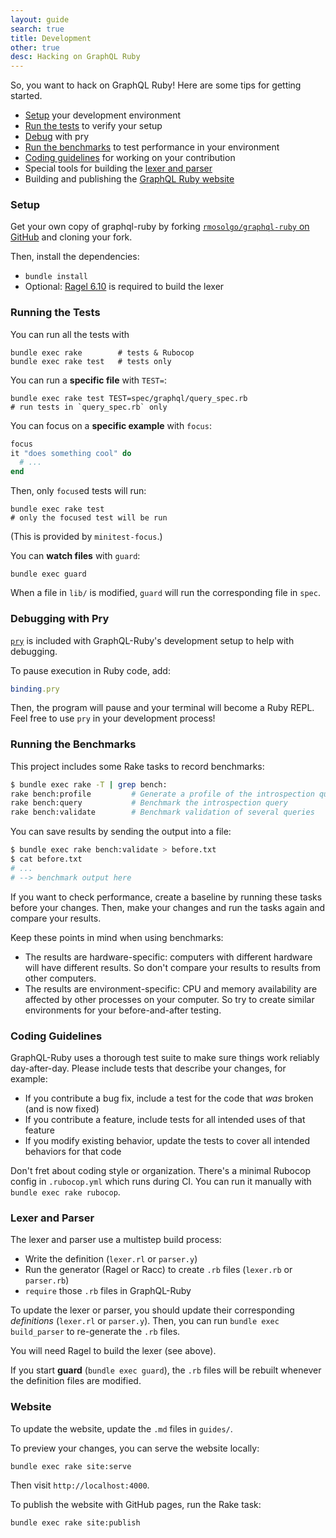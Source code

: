 ```yaml
---
layout: guide
search: true
title: Development
other: true
desc: Hacking on GraphQL Ruby
---
```


So, you want to hack on GraphQL Ruby! Here are some tips for getting started.

- [Setup](#setup) your development environment
- [Run the tests](#running-the-tests) to verify your setup
- [Debug](#debugging-with-pry) with pry
- [Run the benchmarks](#running-the-benchmarks) to test performance in your environment
- [Coding guidelines](#coding-guidelines) for working on your contribution
- Special tools for building the [lexer and parser](#lexer-and-parser)
- Building and publishing the [GraphQL Ruby website](#website)

### Setup

Get your own copy of graphql-ruby by forking [`rmosolgo/graphql-ruby` on GitHub](https://github.com/rmosolgo/graphql-ruby) and cloning your fork.

Then, install the dependencies:

- `bundle install`
- Optional: [Ragel 6.10](http://www.colm.net/open-source/ragel/) is required to build the lexer

### Running the Tests

You can run all the tests with

```
bundle exec rake        # tests & Rubocop
bundle exec rake test   # tests only
```

You can run a __specific file__ with `TEST=`:

```
bundle exec rake test TEST=spec/graphql/query_spec.rb
# run tests in `query_spec.rb` only
```

You can focus on a __specific example__ with `focus`:

```ruby
focus
it "does something cool" do
  # ...
end
```

Then, only `focus`ed tests will run:

```
bundle exec rake test
# only the focused test will be run
```

(This is provided by `minitest-focus`.)

You can __watch files__ with `guard`:

```
bundle exec guard
```

When a file in `lib/` is modified, `guard` will run the corresponding file in `spec`.

### Debugging with Pry

[`pry`](http://pryrepl.org/) is included with GraphQL-Ruby's development setup to help with debugging.

To pause execution in Ruby code, add:

```ruby
binding.pry
```

Then, the program will pause and your terminal will become a Ruby REPL. Feel free to use `pry` in your development process!

### Running the Benchmarks

This project includes some Rake tasks to record benchmarks:

```sh
$ bundle exec rake -T | grep bench:
rake bench:profile         # Generate a profile of the introspection query
rake bench:query           # Benchmark the introspection query
rake bench:validate        # Benchmark validation of several queries
```

You can save results by sending the output into a file:

```sh
$ bundle exec rake bench:validate > before.txt
$ cat before.txt
# ...
# --> benchmark output here
```

If you want to check performance, create a baseline by running these tasks before your changes. Then, make your changes and run the tasks again and compare your results.

Keep these points in mind when using benchmarks:

- The results are hardware-specific: computers with different hardware will have different results. So don't compare your results to results from other computers.
- The results are environment-specific: CPU and memory availability are affected by other processes on your computer. So try to create similar environments for your before-and-after testing.

### Coding Guidelines

GraphQL-Ruby uses a thorough test suite to make sure things work reliably day-after-day. Please include tests that describe your changes, for example:

- If you contribute a bug fix, include a test for the code that _was_ broken (and is now fixed)
- If you contribute a feature, include tests for all intended uses of that feature
- If you modify existing behavior, update the tests to cover all intended behaviors for that code

Don't fret about coding style or organization.  There's a minimal Rubocop config in `.rubocop.yml` which runs during CI. You can run it manually with `bundle exec rake rubocop`.

### Lexer and Parser

The lexer and parser use a multistep build process:

- Write the definition (`lexer.rl` or `parser.y`)
- Run the generator (Ragel or Racc) to create `.rb` files (`lexer.rb` or `parser.rb`)
- `require` those `.rb` files in GraphQL-Ruby

To update the lexer or parser, you should update their corresponding _definitions_ (`lexer.rl` or `parser.y`). Then, you can run `bundle exec build_parser` to re-generate the `.rb` files.

You will need Ragel to build the lexer (see above).

If you start __guard__ (`bundle exec guard`), the `.rb` files will be rebuilt whenever the definition files are modified.

### Website

To update the website, update the `.md` files in `guides/`.

To preview your changes, you can serve the website locally:

```
bundle exec rake site:serve
```

Then visit `http://localhost:4000`.

To publish the website with GitHub pages, run the Rake task:

```
bundle exec rake site:publish
```
